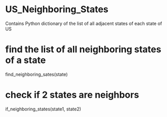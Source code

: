 # US_Neighboring_States
Contains Python dictionary of the list of all adjacent states of each state of US

# find the list of all neighboring states of a state
find_neighboring_sates(state)

# check if 2 states are neighbors
if_neighboring_states(state1, state2)
